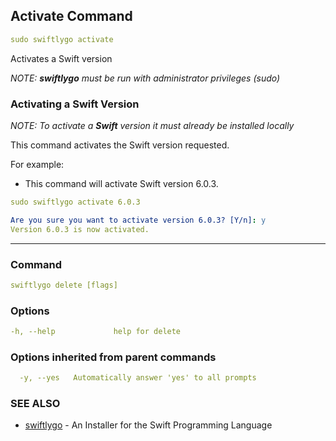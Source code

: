 ## Activate Command

```yaml
sudo swiftlygo activate
```

Activates a Swift version

*NOTE: **_swiftlygo_** must be run with administrator privileges (sudo)*

### Activating a Swift Version

*NOTE: To activate a ***Swift*** version it must already be installed locally*

This command activates the Swift version requested.

For example:

- This command will activate Swift version 6.0.3.

```yaml
sudo swiftlygo activate 6.0.3
```
```yaml
Are you sure you want to activate version 6.0.3? [Y/n]: y
Version 6.0.3 is now activated.
```

---

### Command

```yaml
swiftlygo delete [flags]
```

### Options

```yaml
-h, --help             help for delete
```

### Options inherited from parent commands

```yaml
  -y, --yes   Automatically answer 'yes' to all prompts
```

### SEE ALSO

- [swiftlygo](../README.md) - An Installer for the Swift Programming Language
